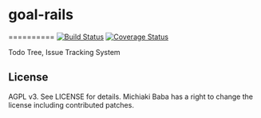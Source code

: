 # goal-rails
==========
[![Build Status](https://travis-ci.org/publicle/goal-rails.svg)](https://travis-ci.org/publicle/goal-rails) [![Coverage Status](https://coveralls.io/repos/publicle/goal-rails/badge.png)](https://coveralls.io/r/publicle/goal-rails)

Todo Tree, Issue Tracking System

## License
AGPL v3. See LICENSE for details.
Michiaki Baba has a right to change the license including contributed patches.
